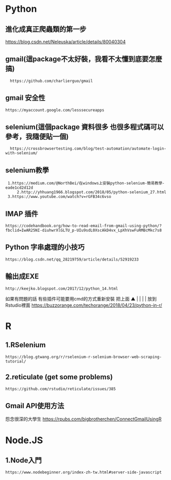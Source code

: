 # Python 
## 進化成真正爬蟲類的第一步
https://blog.csdn.net/Neleuska/article/details/80040304
## gmail(這package不太好裝，我看不太懂到底要怎麼搞)
	  https://github.com/charlierguo/gmail
## gmail 安全性
	https://myaccount.google.com/lesssecureapps

## selenium(這個package 資料很多 也很多程式碼可以參考，我隨便貼一個)
	  https://crossbrowsertesting.com/blog/test-automation/automate-login-with-selenium/
	
## selenium教學
	 1.https://medium.com/@NorthBei/在windows上安裝python-selenium-簡易教學-eade1cd2d12d
         2.http://yhhuang1966.blogspot.com/2018/05/python-selenium_27.html
	 3.https://www.youtube.com/watch?v=rGFB34c6vso
## IMAP 插件
	https://codehandbook.org/how-to-read-email-from-gmail-using-python/?fbclid=IwAR25NI-diuhwrXlGLTU_p-UIu9sdL0XscAkD4vx_LpXhVswFuRMBcMkc7s8
## Python 字串處理的小技巧
	https://blog.csdn.net/qq_28219759/article/details/52919233

## 輸出成EXE
	http://keejko.blogspot.com/2017/12/python_14.html
如果有問題的話 有些插件可能要用cmd的方式重新安裝
把上面 ▲
	|
	|
	|
	|
放到Rstudio裡面
	https://buzzorange.com/techorange/2018/04/23/python-in-r/



# R
## 1.RSelenium
	https://blog.gtwang.org/r/rselenium-r-selenium-browser-web-scraping-tutorial/

## 2.reticulate (get some problems)
	https://github.com/rstudio/reticulate/issues/385
## Gmail API使用方法
怨念很深的大學生
	https://rpubs.com/bigbrotherchen/ConnectGmailUsingR
# Node.JS
## 1.Node入門
	https://www.nodebeginner.org/index-zh-tw.html#server-side-javascript
